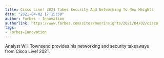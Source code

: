 ```yaml
---
title: Cisco Live! 2021 Takes Security And Networking To New Heights
date: "2021-04-02 17:15:59"
author: Forbes - Innovation
authorlink: https://www.forbes.com/sites/moorinsights/2021/04/02/cisco-live-2021-takes-security-and-networking-to-new-heights/
tags:
- Forbes-Innovation
---
```

Analyst Will Townsend provides his networking and security takeaways from Cisco Live! 2021.
